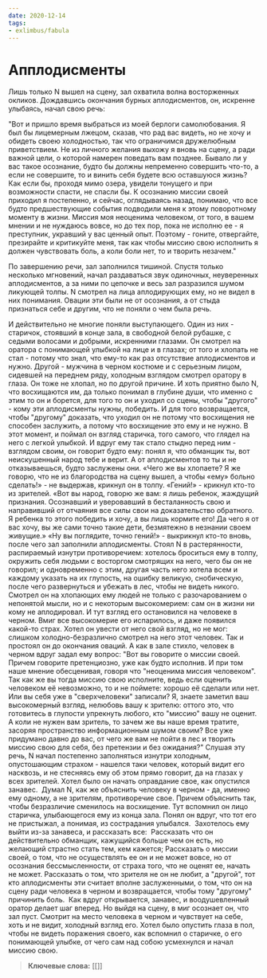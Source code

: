```yaml
---
date: 2020-12-14
tags: 
- exlimbus/fabula
---
```

# Апплодисменты

Лишь только N вышел на сцену, зал охватила волна восторженных окликов. Дождавшись окончания бурных аплодисментов, он, искренне улыбаясь, начал свою речь:


"Вот и пришло время выбраться из моей берлоги самолюбования. Я был бы лицемерным лжецом, сказав, что рад вас видеть, но не хочу и обидеть своею холодностью, так что ограничимся дружелюбным приветствием. Не из личного желания выхожу я вновь на сцену, а ради важной цели, о которой намерен поведать вам позднее. Бывало ли у вас такое осознание, будто бы должны непременно совершить что-то, а если не совершите, то и винить себя будете всю оставшуюся жизнь? Как если бы, проходя мимо озера, увидели тонущего и при возможности спасти, не спасли бы.
К осознанию миссии своей приходил я постепенно, и сейчас, оглядываясь назад, понимаю, что все будто предшествующие события подводили меня к этому поворотному моменту в жизни.
Миссия моя неоценима человеком, от того, в вашем мнении и не нуждаюсь вовсе, но до тех пор, пока не исполню ее - я преступник, укравший у вас ценный опыт. Поэтому - гоните, отвергайте, презирайте и критикуйте меня, так как чтобы миссию свою исполнить я должен чувствовать боль, а коли боли нет, то и творить незачем."


По завершению речи, зал заполнился тишиной.
Спустя только несколько мгновений, начал раздаваться звук одиночных, неуверенных аплодисментов, а за ними по цепочке и весь зал разразился шумом ликующей толпы.
N смотрел на лица аплодирующих ему, но не видел в них понимания. Овации эти были не от осознания, а от стыда признаться себе и другим, что не поняли о чем была речь.


И действительно не многие поняли выступающего.
Один из них - старичок, стоявший в конце зала, в свободной белой рубашке, с седыми волосами и добрыми, искренними глазами. Он смотрел на оратора с понимающей улыбкой на лице и в глазах; от того и хлопать не стал - потому что знал, что ему-то как раз отсутствие аплодисментов и нужно.
Другой - мужчина в черном костюме и с серьезным лицом, сидевшей на переднем ряду, холодным взглядом смотрел оратору в глаза. Он тоже не хлопал, но по другой причине.
И хоть приятно было N, что восхищаются им, да только понимал в глубине души, что именно с этим то он и борется, для того то он и уходил со сцены, чтобы "другого" - кому эти аплодисменты нужны, победить. И для того возвращается, чтобы "другому" доказать, что уходил он не потому что восхищения не способен заслужить, а потому что восхищение это ему и не нужно.
В этот момент, и поймал он взгляд старичка, того самого, что глядел на него с легкой улыбкой. И вдруг ему так стало стыдно перед ним - взглядом своим, он говорит будто ему: понял я, что обманщик ты, вот неискушенный народ тебе и верит. А от аплодисментов то ты и не отказываешься, будто заслужены они.
«Чего же вы хлопаете? Я же говорю, что не из благородства на сцену вышел, а чтобы «ему» больно сделать!» - не выдержав, крикнул он в толпу.
«Гений!» - крикнул кто-то из зрителей.
«Вот вы народ, говорю же вам: я лишь ребенок, жаждущий признания. Осознавший и уверовавший в бесталанность свою и направивший от отчаяния все силы свои на доказательство обратного. Я ребенка то этого победить и хочу, а вы лишь кормите его! Да чего я от вас хочу, вы же сами точно такие дети, безмятежно в незнании своем живущие.»
«Ну вы поглядите, точно гений!» - выкрикнул кто-то вновь, после чего зал заполнили аплодисменты.
Стоял N в растерянности, распираемый изнутри противоречием: хотелось броситься ему в толпу, окружить себя людьми с восторгом смотрящих на него, чего бы он не говорил; и одновременно с этим, другая часть него хотела всем и каждому указать на их глупость, на ошибку великую, снобическую, после чего развернуться и убежать в лес, чтобы не видеть никого.
Смотрел он на хлопающих ему людей не только с разочарованием о непонятой мысли, но и с некоторым высокомерием: сам он в жизни ни кому не аплодировал. И тут взгляд его остановился на человеке в черном. Вмиг все высокомерие его испарилось, и даже появился какой-то страх.
Хотел он увести от него свой взгляд, но не мог: слишком холодно-безразлично смотрел на него этот человек. Так и простоял он до окончания оваций. А как в зале стихло, человек в черном вдруг задал ему вопрос:
"Вот вы говорите о миссии своей. Причем говорите претенциозно, уже как будто исполнив. И при том наше мнение обесценивая, говоря что "неоценима миссия человеком". Так как же вы тогда миссию свою исполните, ведь если оценить человеком её невозможно, то и не поймете: хорошо её сделали или нет. Или вы себя уже в "сверхчеловеки" записали? Я, знаете заметил ваш высокомерный взгляд, нелюбовь вашу к зрителю: оттого это, что готовитесь в глупости упрекнуть любого, кто "миссию" вашу не оценит. А коли не нужен вам зритель, то зачем же вы наше время тратите, засоряя пространство информационным шумом своим? Все уже придумано давно до вас, от чего же вам не пойти в лес и творить миссию свою для себя, без претензии и без ожидания?"
Слушая эту речь, N начал постепенно заполняться изнутри холодным, опустошающим страхом - нашелся таки человек, который видит его насквозь, и не стесняясь ему об этом прямо говорит, да на глазах у всех зрителей.
Хотел было он начать оправдание свое, как опустился занавес. 
Думал N, как же объяснить человеку в черном - да, именно ему одному, а не зрителям, противоречие свое. Причем объяснить так, чтобы безразличие сменилось на восхищение. Тут вспомнил он лицо старичка, улыбающегося ему из конца зала. Понял он вдруг, что тот его не пристыжал, а понимая, из сострадания улыбался. 
Захотелось ему выйти из-за занавеса, и рассказать все: 
Рассказать что он действительно обманщик, кажущийся больше чем он есть, но желающий страстно стать тем, кем кажется;
Рассказать о миссии своей, о том, что не осуществлять ее он и не может вовсе, но от осознания бессмысленности, от страха того, что не оценят ее, начать не может.
Рассказать о том, что зрителя не он не любит, а "другой", тот кто аплодисменты эти считает вполне заслуженными, о том, что он на сцену ради человека в черном и возвращается, чтобы тому "другому" причинить боль. 
Как вдруг открывается, занавес, и воодушевленный оратор делает шаг вперед. Но выйдя на сцену, в миг осознает он, что зал пуст. Смотрит на место человека в черном и чувствует на себе, хоть и не видит, холодный взгляд его. Хотел было опустить глаза в пол, чтобы не видеть поражения своего, как вспомнил о старичке, о его понимающей улыбке, от чего сам над собою усмехнулся и начал миссию свою.


>**Ключевые слова:** [[]]
